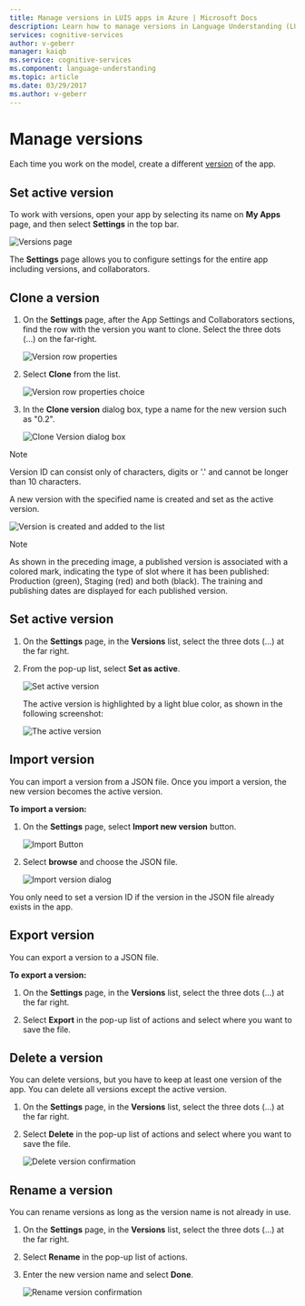 ```yaml
---
title: Manage versions in LUIS apps in Azure | Microsoft Docs
description: Learn how to manage versions in Language Understanding (LUIS) applications.
services: cognitive-services
author: v-geberr
manager: kaiqb
ms.service: cognitive-services
ms.component: language-understanding
ms.topic: article
ms.date: 03/29/2017
ms.author: v-geberr
---
```


# Manage versions

Each time you work on the model, create a different [version](luis-concept-version.md) of the app. 

## Set active version
To work with versions, open your app by selecting its name on **My Apps** page, and then select **Settings** in the top bar.

![Versions page](./media/luis-how-to-manage-versions/settings.png)

The **Settings** page allows you to configure settings for the entire app including versions, and collaborators. 

## Clone a version
1. On the **Settings** page, after the App Settings and Collaborators sections, find the row with the version you want to clone. Select the three dots (...) on the far-right. 

    ![Version row properties](./media/luis-how-to-manage-versions/version-section.png)

2. Select **Clone** from the list.

    ![Version row properties choice](./media/luis-how-to-manage-versions/version-three-dots-modal.png)

3. In the **Clone version** dialog box, type a name for the new version such as "0.2".

   ![Clone Version dialog box](./media/luis-how-to-manage-versions/version-clone-version-dialog.png)
 
 > [!NOTE]
 > Version ID can consist only of characters, digits or '.' and cannot be longer than 10 characters.
 
 A new version with the specified name is created and set as the active version.
 
  ![Version is created and added to the list](./media/luis-how-to-manage-versions/new-version.png)

 > [!NOTE]
 > As shown in the preceding image, a published version is associated with a colored mark, indicating the type of slot where it has been published: Production (green), Staging (red) and both (black). The training and publishing dates are displayed for each published version.

## Set active version
1. On the **Settings** page, in the **Versions** list, select the three dots (...) at the far right.

2. From the pop-up list, select **Set as active**.

    ![Set active version](./media/luis-how-to-manage-versions/set-active-version.png)

    The active version is highlighted by a light blue color, as shown in the following screenshot:

    ![The active version](./media/luis-how-to-manage-versions/set-active-version-done.png) 


## Import version
You can import a version from a JSON file. Once you import a version, the new version becomes the active version.

**To import a version:**

1. On the **Settings** page, select **Import new version** button.

    ![Import Button](./media/luis-how-to-manage-versions/import-version.png)

2. Select **browse** and choose the JSON file.

    ![Import version dialog](./media/luis-how-to-manage-versions/import-version-dialog.png)

You only need to set a version ID if the version in the JSON file already exists in the app.

## Export version
You can export a version to a JSON file.

**To export a version:**

1. On the **Settings** page, in the **Versions** list, select the three dots (...) at the far right.

2. Select **Export** in the pop-up list of actions and select where you want to save the file.

## Delete a version
You can delete versions, but you have to keep at least one version of the app. You can delete all versions except the active version. 

1. On the **Settings** page, in the **Versions** list, select the three dots (...) at the far right.

2. Select **Delete** in the pop-up list of actions and select where you want to save the file.

    ![Delete version confirmation](./media/luis-how-to-manage-versions/delete-menu.png) 


## Rename a version
You can rename versions as long as the version name is not already in use.  

1. On the **Settings** page, in the **Versions** list, select the three dots (...) at the far right.

2. Select **Rename** in the pop-up list of actions.

3. Enter the new version name and select **Done**.

    ![Rename version confirmation](./media/luis-how-to-manage-versions/rename-popup.png) 
